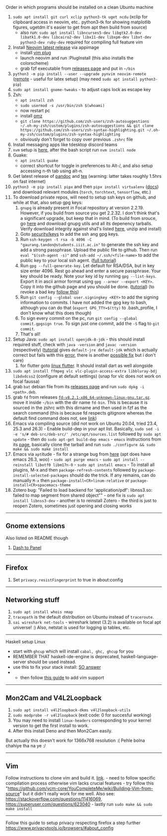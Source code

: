   Order in which programs should be installed on a clean Ubuntu machine
  
  1. `sudo apt install git curl xclip python3-tk uget ncdu` (xclip for clipboard access in neovim, etc.. python3-tk for showing matplotlib figures, ugetdm it's easier to get from apt then build from source)
      - also run: `sudo apt install libncurses5-dev libgtk2.0-dev libatk1.0-dev libcairo2-dev libx11-dev libxpm-dev libxt-dev python3-dev ruby-dev` required for compiling full feature vim
  3. Install [Neovim latest release](https://github.com/neovim/neovim/releases/latest) via appimage
      - install [vim plug](https://github.com/junegunn/vim-plug)
      - launch neovim and run :PlugInstall (this also installs the colorscheme)
      - grab fzf executable from [releases page](https://github.com/junegunn/fzf/releases) and put in `~/bin`
  5. `python3 -m pip install --user --upgrade pynvim neovim-remote` ([remote](https://github.com/mhinz/neovim-remote) - useful for latex setup) (may need `sudo apt install python3-pip`) 
  6. `sudo apt install gnome-tweaks` - to adjust caps lock as escape key
  7. Zsh:
      - `apt install zsh`
      - `sudo usermod -s /usr/bin/zsh $(whoami)`
      - now restart pc
      - install [omz](https://github.com/ohmyzsh/ohmyzsh)
      - `git clone https://github.com/zsh-users/zsh-autosuggestions ~/.oh-my-zsh/custom/plugins/zsh-autosuggestions && git clone https://github.com/zsh-users/zsh-syntax-highlighting.git ~/.oh-my-zsh/custom/plugins/zsh-syntax-highlighting`
      - obviously don't forget to copy over previous `.zshrc` file
  8. Install messaging apps like tdesktop discord teams
  9. `nvm` setup is [here](https://github.com/nvm-sh/nvm#installing-and-updating), after the bash script run `nvm install node`
  10. Guake:
      - `apt install guake`
      - correct shortcut for toggle in preferences to Alt-/, and also setup accessing n-th tab using alt-n.
  11. Get latest release of [pandoc](https://github.com/jgm/pandoc/releases/latest) and [tex](https://www.tug.org/texlive/acquire-netinstall.html) (warning: latter takes roughly 1.5hrs on fast internet)
  12. `python3 -m pip install pipx` and then `pipx install virtualenv` ([docs](https://virtualenv.pypa.io/en/stable/installation.html)) and download relevant modules (`torch`, `torchtext`, `tensorflow`, etc.)
  13. To download private repos, will need to setup ssh keys on github, and while at that, also setup gpg keys:
      1. `gnupg` is already present in Focal repository at version 2.2.19. However, if you build from source you get 2.2.32. I don't think that's a significant upgrade, but keep that in mind. (To build from srouce, go [here](https://www.gnupg.org/download/) and download gnupg utils and all its depenency tarballs. Verify download integrity against sha1's listed [here](https://www.gnupg.org/download/integrity_check.html), unzip and install)
      2. Goto [security/keys](https://github.com/settings/keys) to add the ssh ang gpg keys.
      3. Run `ssh-keygen -t rsa -b 4096 -C "gaurang.tandon@students.iiit.ac.in"` to generate the ssh key and add a strong passphrase. Upload the public file to github. Then run `eval "$(ssh-agent -s)"` and `ssh-add ~/.ssh/<file-name>` to add the public key to your local ssh agent. ([full tutorial](https://docs.github.com/en/github/authenticating-to-github/generating-a-new-ssh-key-and-adding-it-to-the-ssh-agent))
      4. Run `gpg --full-generate-key`. Let default for RSA/DSA, but in key size enter 4096. Rest go ahead and enter a secure passphrase. Your key should be ready. Note your key id by running `gpg --list-keys`. Export it in ascii armor format using `gpg --armor --export <KEY>`. Copy it into the github page and you should be done. ([tutorial](https://docs.github.com/en/github/authenticating-to-github/generating-a-new-gpg-key)) (to revoke a bad key [follow this](https://superuser.com/questions/1526283/how-to-revoke-a-gpg-key-and-upload-in-gpg-server))
      5. Run `git config --global user.signingkey <KEY>` to add the signing information to commits. I have not added the gpg key to bash, although you can do that (`export GPG_TTY=$(tty)` to .bash_profile, I don't know what this does though)
      6. To sign every commit on the pc, run `git config --global commit.gpgsign true`. To sign just one commit, add the `-S` flag to `git commit`.
      7. That's all!
  14. Setup Java: `sudo apt install openjdk-8-jdk` - this should install required stuff, check with `java -version` and `javac -version` (respectively) ([tutorial](https://www.digitalocean.com/community/tutorials/how-to-install-java-with-apt-on-ubuntu-20-04) gives `default-jre default-jdk` which is actually correct but fails with this [error](https://stackoverflow.com/questions/55436585/), there is another [possible fix](https://stackoverflow.com/questions/47150410/failed-to-run-sdkmanager-list-with-java-9) but i don't care)
      1. for flutter goto [linux flutter](https://flutter.dev/docs/get-started/install/linux). It should install dart as well alongside
  15. `sudo apt install ffmpeg vlc vlc-plugin-access-extra libbluray-bdj libdvdcss2` (configure at default settings) (snap for vlc does not work on focal faussa)
  16. grab `bat` debian file from its [releases page](https://github.com/sharkdp/bat/releases) and run `sudo dpkg -i <path>.deb`.
  17. grab `fd` from releases [`fd-v8.2.1-x86_64-unknown-linux-gnu.tar.gz`](https://github.com/sharkdp/fd/releases). move it inside `~/bin` with the dir name `fd-bin`. This is because it is sourced in the zshrc with this dirname and then used in fzf as the search command (this is because fd respects gitignore whereas the default find command does not, see [link](https://github.com/junegunn/fzf#respecting-gitignore))
  18. Emacs via compiling source (did not work on Ubuntu 20.04, tried 23.4, 25.3 and 26.3)
    - Enable build-dep in your apt list. Basically, `sudo sed -i -e 's/# deb-src/deb-src/' /etc/apt/sources.list` followed by `sudo apt update`
    - then do `sudo apt-get build-dep emacs`
    - `emacs` instructions from its [page](https://www.gnu.org/software/emacs/download.html), basically clone the tarball and run `sudo ./configure && sudo make && sudo make install`
  19. Emacs via `apt`itude - fix for a strange bug from [here](https://askubuntu.com/questions/1237698/emacs-installation-fails-on-ubuntu-20-04) (apt does have emacs 26.3, woo)
    - `sudo apt purge emacs`
    - `sudo apt install --reinstall libotf0 libm17n-0`
    - `sudo apt install emacs`
    - To install all plugins, M-x and then `package-refresh-contents` followed by `package-install-selected-packages` should do the trick. If any remains, can do manually `M-x` then `package-install<CR>linum-relative` or `package-install<CR>spacemacs-theme`
  20. Zotero bug: "Failed to load backend for 'application/pdf': libnss3.so: failed to map segment from shared object""
    - one fix is `sudo apt install libnss3-dev`
    - another is to reinstall Zotero
    - the third is just to reopen Zotero, sometimes just opening and closing works

-----

## Gnome extensions


Also listed on README though

1. [Dash to Panel](https://extensions.gnome.org/extension/1160/dash-to-panel/)

------

## Firefox

1. Set `privacy.resistFingerprint` to true in about:config

------

## Networking stuff

1. `sudo apt install whois nmap`
2. `tracepath` is the default distribution on Ubuntu instead of `traceroute`.
3. `sai wireshark net-tools` - wireshark latest (3.2) is available on focal apt universe! :) Also, netstat is used for logging ip tables, etc.

-------

Haskell setup Linux

- start with `ghcup` which will install `cabal, ghc, ghcup` for you
- REMEMBER THAT haskell-ide-engine is deprecated, haskell-language-server should be used instead.
- use this to fix your stack install: [SO answer](https://stackoverflow.com/questions/53385640/how-to-prevent-stack-from-downloading-ghc-for-every-new-project)
- - then follow [this guide](http://marco-lopes.com/articles/Vim-and-Haskell-in-2019/) to add vim support

------

## Mon2Cam and V4L2Loopback

1. `sudo apt install v4l2loopback-dkms v4l2loopback-utils`
2. `sudo modprobe -r v4l2loopback` (exit code: 0 for succesful working)
3. You may need to install `linux-headers` corresponding to your kernel version to get the first install to work.
4. After this install Deno and then Mon2Cam easily.

But actually this doesn't work for 1366x768 resolution :( Pehle bolna chahiye tha na ye :/

-------

## Vim

Follow instructions to clone vim and build it. [link](https://www.vim.org/git.php). 
    - need to follow specific compilation process otherwise vim lacks crucial features
    - try follow this "https://github.com/ycm-core/YouCompleteMe/wiki/Building-Vim-from-source" but it didn't really work for me well. Also see: https://stackoverflow.com/questions/11416069, https://superuser.com/questions/623040
    - lastly run `sudo make && sudo make install`

-------

Follow this guide to setup privacy respecting firefox a step further https://www.privacytools.io/browsers/#about_config
